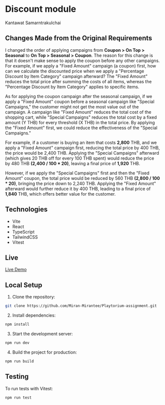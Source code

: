 # Discount module

Kantawat Samarntrakulchai

## Changes Made from the Original Requirements

I changed the order of applying campaigns from **Coupon > On Top > Seasonal** to **On Top > Seasonal > Coupon**. The reason for this change is that it doesn't make sense to apply the coupon before any other campaigns. For example, if we apply a "Fixed Amount" campaign (a coupon) first, how can we calculate the discounted price when we apply a "Percentage Discount by Item Category" campaign afterward? The "Fixed Amount" reduces the total price after summing the costs of all items, whereas the "Percentage Discount by Item Category" applies to specific items.

As for applying the coupon campaign after the seasonal campaign, if we apply a "Fixed Amount" coupon before a seasonal campaign like "Special Campaigns," the customer might not get the most value out of the campaign. A campaign like "Fixed Amount" reduces the total cost of the shopping cart, while "Special Campaigns" reduces the total cost by a fixed amount (Y THB) for every threshold (X THB) in the total price. By applying the "Fixed Amount" first, we could reduce the effectiveness of the "Special Campaigns."

For example, if a customer is buying an item that costs **2,800** THB, and we apply a "Fixed Amount" campaign first, reducing the total price by 400 THB, the price would be 2,400 THB. Applying the "Special Campaigns" afterward (which gives 20 THB off for every 100 THB spent) would reduce the price by 480 THB **(2,400 / 100 \* 20)**, leaving a final price of **1,920** THB.

However, if we apply the "Special Campaigns" first and then the "Fixed Amount" coupon, the total price would be reduced by 560 THB **(2,800 / 100 \* 20)**, bringing the price down to 2,240 THB. Applying the "Fixed Amount" afterward would further reduce it by 400 THB, leading to a final price of **1,840** THB, which offers better value for the customer.

## Technologies

- Vite
- React
- TypeScript
- TailwindCSS
- Vitest

## Live

[Live Demo](https://playtorium-assignment-virid.vercel.app/)

## Local Setup

1. Clone the repository:

```bash
git clone https://github.com/Miran-Mirantee/Playtorium-assignment.git
```

2. Install dependencies:

```bash
npm install
```

3. Start the development server:

```bash
npm run dev
```

4. Build the project for production:

```bash
npm run build
```

## Testing

To run tests with Vitest:

```bash
npm run test
```
